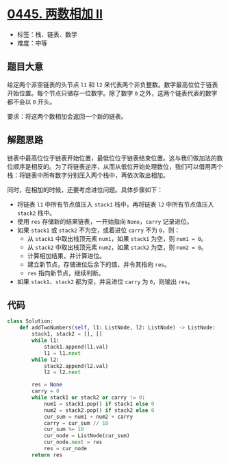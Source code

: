 # [0445. 两数相加 II](https://leetcode.cn/problems/add-two-numbers-ii/)

- 标签：栈、链表、数学
- 难度：中等

## 题目大意

给定两个非空链表的头节点 `l1` 和 `l2` 来代表两个非负整数。数字最高位位于链表开始位置。每个节点只储存一位数字。除了数字 `0` 之外，这两个链表代表的数字都不会以 `0` 开头。

要求：将这两个数相加会返回一个新的链表。

## 解题思路

链表中最高位位于链表开始位置，最低位位于链表结束位置。这与我们做加法的数位顺序是相反的。为了将链表逆序，从而从低位开始处理数位，我们可以借用两个栈：将链表中所有数字分别压入两个栈中，再依次取出相加。

同时，在相加的时候，还要考虑进位问题。具体步骤如下：

- 将链表 `l1` 中所有节点值压入 `stack1` 栈中，再将链表 `l2` 中所有节点值压入 `stack2` 栈中。
- 使用 `res` 存储新的结果链表，一开始指向 `None`，`carry` 记录进位。
- 如果 `stack1` 或 `stack2` 不为空，或着进位 `carry` 不为 `0`，则：
  - 从 `stack1` 中取出栈顶元素 `num1`，如果 `stack1` 为空，则 `num1 = 0`。
  - 从 `stack2` 中取出栈顶元素 `num2`，如果 `stack2` 为空，则 `num2 = 0`。
  - 计算相加结果，并计算进位。
  - 建立新节点，存储进位后余下的值，并令其指向 `res`。
  - `res` 指向新节点，继续判断。
- 如果 `stack1`、`stack2` 都为空，并且进位 `carry` 为 `0`，则输出 `res`。

## 代码

```Python
class Solution:
    def addTwoNumbers(self, l1: ListNode, l2: ListNode) -> ListNode:
        stack1, stack2 = [], []
        while l1:
            stack1.append(l1.val)
            l1 = l1.next
        while l2:
            stack2.append(l2.val)
            l2 = l2.next

        res = None
        carry = 0
        while stack1 or stack2 or carry != 0:
            num1 = stack1.pop() if stack1 else 0
            num2 = stack2.pop() if stack2 else 0
            cur_sum = num1 + num2 + carry
            carry = cur_sum // 10
            cur_sum %= 10
            cur_node = ListNode(cur_sum)
            cur_node.next = res
            res = cur_node
        return res
```

